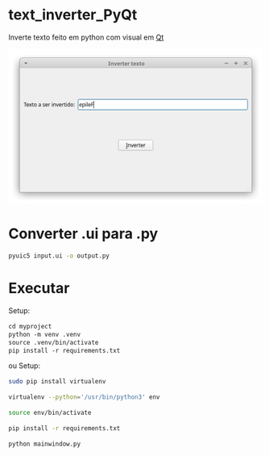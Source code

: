 # text_inverter_PyQt
Inverte texto feito em python com visual em [Qt](https://www.qt.io/)

![Imagem do programinha](https://github.com/Felipebros/Inverter_text_PyQt/blob/main/Captura%20de%20tela_2020-06-24_11-17-39.png)

# Converter .ui para .py
```bash
pyuic5 input.ui -o output.py
```

# Executar
Setup:

```
cd myproject
python -m venv .venv
source .venv/bin/activate
pip install -r requirements.txt
```

ou Setup:
```bash
sudo pip install virtualenv
```
```bash
virtualenv --python='/usr/bin/python3' env
```
```bash
source env/bin/activate
```
```bash
pip install -r requirements.txt
```
```bash
python mainwindow.py
```
